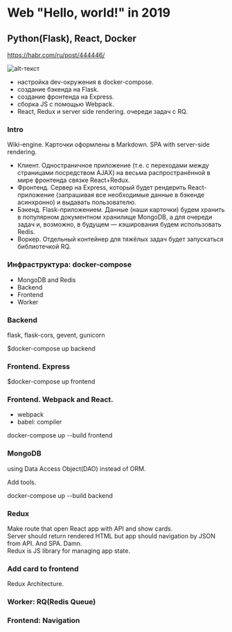 # Web "Hello, world!" in 2019
## Python(Flask), React, Docker  

https://habr.com/ru/post/444446/

![alt-текст](https://habrastorage.org/webt/ul/ne/9v/ulne9vljujdrtxnf-qeqrrux7da.png)


- настройка dev-окружения в docker-compose.
- создание бэкенда на Flask.
- создание фронтенда на Express.
- сборка JS с помощью Webpack.
- React, Redux и server side rendering.
очереди задач с RQ.  

### Intro

Wiki-engine. Карточки оформлены в Markdown. SPA with server-side rendering.  

- Клиент. Одностраничное приложение (т.е. с переходами между страницами посредством AJAX) на весьма распространённой в мире фронтенда связке React+Redux.
- Фронтенд. Сервер на Express, который будет рендерить React-приложение (запрашивая все необходимые данные в бэкенде асинхронно) и выдавать пользователю.
- Бэкенд. Flask-приложением. Данные (наши карточки) будем хранить в популярном документном хранилище MongoDB, а для очереди задач и, возможно, в будущем — кэширования будем использовать Redis.
- Воркер. Отдельный контейнер для тяжёлых задач будет запускаться библиотечкой RQ.  

### Инфраструктура: docker-compose

- MongoDB and Redis
- Backend
- Frontend
- Worker  

### Backend

flask, flask-cors, gevent, gunicorn  

$docker-compose up backend

### Frontend. Express

$docker-compose up frontend

### Frontend. Webpack and React.

- webpack
- babel: compiler  

docker-compose up --build frontend

### MongoDB

using Data Access Object(DAO) instead of ORM.  

Add tools.

docker-compose up --build backend  

### Redux

Make route that open React app with API and show cards.  
Server should return rendered HTML but app should navigation by JSON from API. And SPA. Damn.  
Redux is JS library for managing app state.

### Add card to frontend

Redux Architecture.  

### Worker: RQ(Redis Queue)


### Frontend: Navigation



